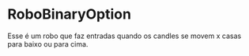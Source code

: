 # RoboBinaryOption
Esse é um robo que faz entradas quando os candles se movem x casas para baixo ou para cima. 
